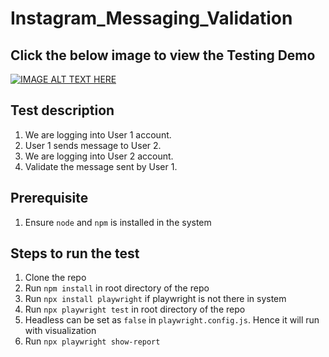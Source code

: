 # Instagram_Messaging_Validation
## Click the below image to view the Testing Demo  
[![IMAGE ALT TEXT HERE](https://img.youtube.com/vi/rzIGivyVrjs/0.jpg)](https://www.youtube.com/watch?v=rzIGivyVrjs&ab_channel=JananiElangovan)


## Test description
1. We are logging into User 1 account.
2. User 1 sends message to User 2.
3. We are logging into User 2 account.
4. Validate the message sent by User 1.


## Prerequisite
1. Ensure `node` and `npm` is installed in the system

## Steps to run the test 

1. Clone the repo
2. Run `npm install` in root directory of the repo
3. Run `npx install playwright` if playwright is not there in system
4. Run `npx playwright test` in root directory of the repo
5. Headless can be set as `false` in `playwright.config.js`. Hence it will run with visualization
6. Run `npx playwright show-report`
